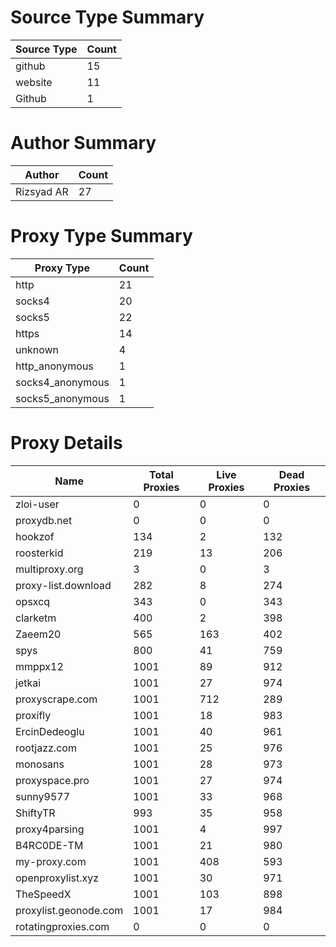# Source Type Summary

| Source Type | Count |
|-------------|-------|
| github | 15 |
| website | 11 |
| Github | 1 |


# Author Summary

| Author | Count |
|--------|-------|
| Rizsyad AR | 27 |


# Proxy Type Summary

| Proxy Type | Count |
|------------|-------|
| http | 21 |
| socks4 | 20 |
| socks5 | 22 |
| https | 14 |
| unknown | 4 |
| http_anonymous | 1 |
| socks4_anonymous | 1 |
| socks5_anonymous | 1 |


# Proxy Details

| Name | Total Proxies | Live Proxies | Dead Proxies |
|------|---------------|--------------|---------------|
| zloi-user | 0 | 0 | 0 |
| proxydb.net | 0 | 0 | 0 |
| hookzof | 134 | 2 | 132 |
| roosterkid | 219 | 13 | 206 |
| multiproxy.org | 3 | 0 | 3 |
| proxy-list.download | 282 | 8 | 274 |
| opsxcq | 343 | 0 | 343 |
| clarketm | 400 | 2 | 398 |
| Zaeem20 | 565 | 163 | 402 |
| spys | 800 | 41 | 759 |
| mmppx12 | 1001 | 89 | 912 |
| jetkai | 1001 | 27 | 974 |
| proxyscrape.com | 1001 | 712 | 289 |
| proxifly | 1001 | 18 | 983 |
| ErcinDedeoglu | 1001 | 40 | 961 |
| rootjazz.com | 1001 | 25 | 976 |
| monosans | 1001 | 28 | 973 |
| proxyspace.pro | 1001 | 27 | 974 |
| sunny9577 | 1001 | 33 | 968 |
| ShiftyTR | 993 | 35 | 958 |
| proxy4parsing | 1001 | 4 | 997 |
| B4RC0DE-TM | 1001 | 21 | 980 |
| my-proxy.com | 1001 | 408 | 593 |
| openproxylist.xyz | 1001 | 30 | 971 |
| TheSpeedX | 1001 | 103 | 898 |
| proxylist.geonode.com | 1001 | 17 | 984 |
| rotatingproxies.com | 0 | 0 | 0 |
